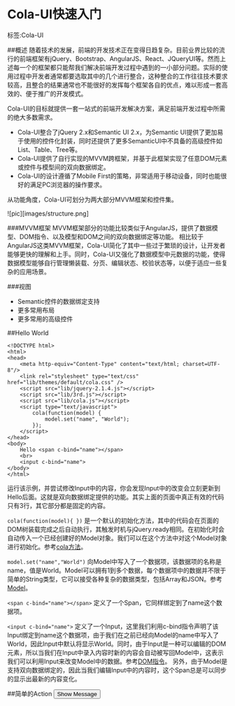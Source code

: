 # Cola-UI快速入门

标签:Cola-UI

##概述
随着技术的发展，前端的开发技术正在变得日趋复杂。目前业界比较的流行的前端框架有jQuery、Bootstrap、AngularJS、React、JQueryUI等。然而上述每一个的框架都只能帮我们解决前端开发过程中遇到的一小部分问题。实际的使用过程中开发者通常都要选取其中的几个进行整合，这种整合的工作往往技术要求较高，且整合的结果通常也不能很好的发挥每个框架各自的优点，难以形成一套高效的、便于推广的开发模式。

Cola-UI的目标就提供一套一站式的前端开发解决方案，满足前端开发过程中所需的绝大多数需求。

* Cola-UI整合了jQuery 2.x和Semantic UI 2.x，为Semantic UI提供了更加易于使用的控件化封装，同时还提供了更多SemanticUI中不具备的高级控件如List、Table、Tree等。
* Cola-UI提供了自行实现的MVVM跨框架，并基于此框架实现了任意DOM元素或控件与模型间的双向数据绑定。
* Cola-UI的设计遵循了Mobile First的策略，非常适用于移动设备，同时也能很好的满足PC浏览器的操作要求。

从功能角度，Cola-UI可划分为两大部分MVVM框架和控件集。

![pic][images/structure.png]

###MVVM框架
MVVM框架部分的功能比较类似于AngularJS，提供了数据模型、DOM指令、以及模型和DOM之间的双向数据绑定等功能。
相比较于AngularJS这类MVVM框架，Cola-UI简化了其中一些过于繁琐的设计，让开发者能够更快的理解和上手。同时，Cola-UI又强化了数据模型中元数据的功能，使得数据模型能够自行管理懒装载、分页、编辑状态、校验状态等，以便于适应一些复杂的应用场景。

###视图
* Semantic控件的数据绑定支持
* 更多常用布局
* 更多常用的高级控件

##Hello World

	<!DOCTYPE html>
	<html>
	<head>
		<meta http-equiv="Content-Type" content="text/html; charset=UTF-8"/>
		<link rel="stylesheet" type="text/css" href="lib/themes/default/cola.css" />
		<script src="lib/jquery-2.1.4.js"></script>
		<script src="lib/3rd.js"></script>
		<script src="lib/cola.js"></script>
		<script type="text/javascript">
			cola(function(model) {
				model.set("name", "World");
			});
		</script>
	</head>
	<body>
		Hello <span c-bind="name"></span>
		<br>
		<input c-bind="name">
	</body>
	</html>

运行该示例，并尝试修改Input中的内容，你会发现Input中的改变会立刻更新到Hello后面。这就是双向数据绑定提供的功能。其实上面的页面中真正有效的代码只有3行，其它部分都是固定的内容。

`cola(function(model){ })` 是一个默认的初始化方法，其中的代码会在页面的DOM树装载完成之后自动执行，其触发时机与jQuery.ready相同。在初始化时会自动传入一个已经创建好的Model对象。我们可以在这个方法中对这个Model对象进行初始化。参考[cola方法](/)。

`model.set("name","World")` 向Model中写入了一个数据项，该数据项的名称是name，值是World。Model可以拥有1到多个数据，每个数据项中的数据并不限于简单的String类型，它可以接受各种复杂的数据类型，包括Array和JSON。参考[Model](/)。

`<span c-bind="name"></span>` 定义了一个Span，它同样绑定到了name这个数据项。

`<input c-bind="name">` 定义了一个Input，这里我们利用c-bind指令声明了该Input绑定到name这个数据项，由于我们在之前已经向Model的name中写入了World，因此Input中默认将显示World。同时，由于Input是一种可以编辑的DOM元素，所以当我们在Input中录入内容时新的内容会自动被写回Model中，这表示我们可以利用Input来改变Model中的数据。参考[DOM指令](/)。
另外，由于Model是支持双向数据绑定的，因此当我们编辑Input中的内容时，这个Span总是可以同步的显示出最新的内容变化。

##简单的Action
	<!DOCTYPE html>
	<html>
	<head>
		<script src="../include-all.js"></script>
		<script type="text/javascript">
			cola(function(model) {
				model.action({
					showMessage: function() {
						alert("Hello World!");
					}
				});
			});
		</script>
	</head>
	<body>
		<button c-onclick="showMessage()">Show Message</button>
	</body>
